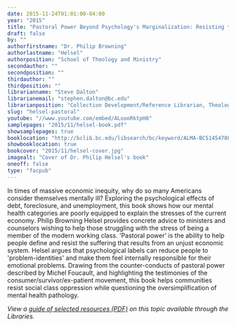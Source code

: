 ```yaml
---
date: 2015-11-24T01:01:00-04:00
year: "2015"
title: "Pastoral Power Beyond Psychology's Marginalization: Resisting the Discourses of the Psy-Complex"
draft: false
by: ""
authorfirstname: "Dr. Philip Browning"
authorlastname: "Helsel"
authorposition: "School of Theology and Ministry"
secondauthor: ""
secondposition: ""
thirdauthor: ""
thirdposition: ""
librarianname: "Steve Dalton"
librarianemail: "stephen.dalton@bc.edu"
librarianposition: "Collection Development/Reference Librarian, Theology and Ministry Library"
slug: "helsel-pastoral"
youtube: "//www.youtube.com/embed/ALoooRktpH8"
samplepages: "2015/11/helsel-book.pdf"
showsamplepages: true
booklocation: "http://bclib.bc.edu/libsearch/bc/keyword/ALMA-BC51454708650001021"
showbooklocation: true
bookcover: "2015/11/helsel-cover.jpg"
imagealt: "Cover of Dr. Philip Helsel's book"
oneoff: false
type: "facpub"
---
```


In times of massive economic inequity, why do so many Americans consider themselves mentally ill? Exploring the psychological effects of debt, foreclosure, and unemployment, this book shows how our mental health categories are poorly equipped to explain the stresses of the current economy. Philip Browning Helsel provides concrete advice to ministers and counselors wishing to help those struggling with the stress of being a member of the modern working class. 'Pastoral power' is the ability to help people define and resist the suffering that results from an unjust economic system. Helsel argues that psychological labels can reduce people to 'problem-identities' and make them feel internally responsible for their emotional problems. Drawing from the counter-conducts of pastoral power described by Michel Foucault, and highlighting the testimonies of the consumer/survivor/ex-patient movement, this book helps communities resist social class oppression while questioning the oversimplification of mental health pathology.

<em>View a <a href="https://library.bc.edu/images/facpub/2015/11/helsel-guide.pdf" target="_blank" rel="noopener">guide of selected resources (PDF)</a> on this topic available through the Libraries. </em>
